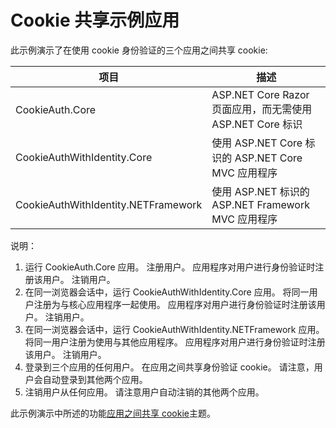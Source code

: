 # <a name="cookie-sharing-sample-app"></a>Cookie 共享示例应用

此示例演示了在使用 cookie 身份验证的三个应用之间共享 cookie:

| 项目                             | 描述 |
| ----------------------------------- | ----------- |
| CookieAuth.Core                     | ASP.NET Core Razor 页面应用，而无需使用 ASP.NET Core 标识 |
| CookieAuthWithIdentity.Core         | 使用 ASP.NET Core 标识的 ASP.NET Core MVC 应用程序 |
| CookieAuthWithIdentity.NETFramework | 使用 ASP.NET 标识的 ASP.NET Framework MVC 应用程序 |

说明：

1. 运行 CookieAuth.Core 应用。 注册用户。 应用程序对用户进行身份验证时注册该用户。 注销用户。
1. 在同一浏览器会话中，运行 CookieAuthWithIdentity.Core 应用。 将同一用户注册为与核心应用程序一起使用。 应用程序对用户进行身份验证时注册该用户。 注销用户。
1. 在同一浏览器会话中，运行 CookieAuthWithIdentity.NETFramework 应用。 将同一用户注册为使用与其他应用程序。 应用程序对用户进行身份验证时注册该用户。 注销用户。
1. 登录到三个应用的任何用户。 在应用之间共享身份验证 cookie。 请注意，用户会自动登录到其他两个应用。
1. 注销用户从任何应用。 请注意用户自动注销的其他两个应用。

此示例演示中所述的功能[应用之间共享 cookie](https://docs.microsoft.com/aspnet/core/security/cookie-sharing)主题。
